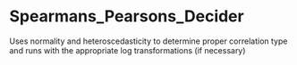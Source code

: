 # Spearmans_Pearsons_Decider
Uses normality and heteroscedasticity to determine proper correlation type and runs with the appropriate log transformations (if necessary)
